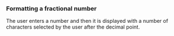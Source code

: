 ﻿### Formatting a fractional number

The user enters a number and then it is displayed with a number of characters selected by the user after the decimal point.